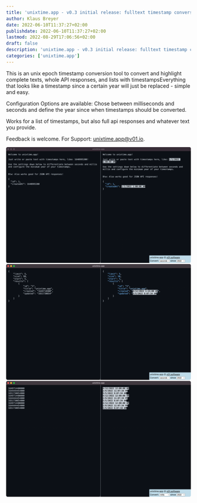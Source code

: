 ```yaml
---
title: 'unixtime.app - v0.3 initial release: fulltext timestamp conversion'
author: Klaus Breyer
date: 2022-06-10T11:37:27+02:00
publishdate: 2022-06-10T11:37:27+02:00
lastmod: 2022-08-29T17:06:56+02:00
draft: false
description: 'unixtime.app - v0.3 initial release: fulltext timestamp conversion'
categories: ['unixtime.app']
---
```


This is an unix epoch timestamp conversion tool to convert and highlight complete texts, whole API responses, and lists with timestampsEverything that looks like a timestamp since a certain year will just be replaced - simple and easy.

Configuration Options are available: Chose between milliseconds and seconds and define the year since when timestamps should be converted.

Works for a list of timestamps, but also full api responses and whatever text you provide.

Feedback is welcome. For Support: [unixtime.app@v01.io](mailto:unixtime.app@v01.io).

 [![](Screenshot-2022-06-17-at-11.11.26-1024x640.png)](Screenshot-2022-06-17-at-11.11.26.png)
 [![](Screenshot-2022-06-17-at-11.11.36-1024x640.png)](Screenshot-2022-06-17-at-11.11.36.png)
 [![](Screenshot-2022-06-17-at-11.13.05-1024x640.png)](Screenshot-2022-06-17-at-11.13.05.png)
